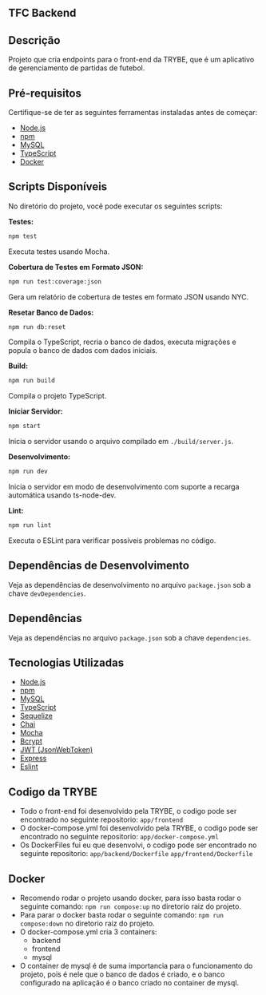 ## TFC Backend

## Descrição

Projeto que cria endpoints para o front-end da TRYBE, que é um aplicativo de gerenciamento de partidas de futebol.

## Pré-requisitos

Certifique-se de ter as seguintes ferramentas instaladas antes de começar:

- [Node.js](https://nodejs.org/)
- [npm](https://www.npmjs.com/)
- [MySQL](https://www.mysql.com/)
- [TypeScript](https://www.typescriptlang.org/)
- [Docker](https://www.docker.com/)

## Scripts Disponíveis

No diretório do projeto, você pode executar os seguintes scripts:

**Testes:**

```bash
npm test
```

Executa testes usando Mocha.

**Cobertura de Testes em Formato JSON:**

```bash
npm run test:coverage:json
```

Gera um relatório de cobertura de testes em formato JSON usando NYC.

**Resetar Banco de Dados:**

```bash
npm run db:reset
```

Compila o TypeScript, recria o banco de dados, executa migrações e popula o banco de dados com dados iniciais.

**Build:**

```bash
npm run build
```

Compila o projeto TypeScript.

**Iniciar Servidor:**

```bash
npm start
```

Inicia o servidor usando o arquivo compilado em `./build/server.js`.

**Desenvolvimento:**

```bash
npm run dev
```

Inicia o servidor em modo de desenvolvimento com suporte a recarga automática usando ts-node-dev.

**Lint:**

```bash
npm run lint
```

Executa o ESLint para verificar possíveis problemas no código.

## Dependências de Desenvolvimento

Veja as dependências de desenvolvimento no arquivo `package.json` sob a chave `devDependencies`.

## Dependências

Veja as dependências no arquivo `package.json` sob a chave `dependencies`.

## Tecnologias Utilizadas

- [Node.js](https://nodejs.org/)
- [npm](https://www.npmjs.com/)
- [MySQL](https://www.mysql.com/)
- [TypeScript](https://www.typescriptlang.org/)
- [Sequelize](https://sequelize.org/)
- [Chai](https://www.chaijs.com/)
- [Mocha](https://mochajs.org/)
- [Bcrypt](https://www.npmjs.com/package/bcryptjs)
- [JWT (JsonWebToken)](https://www.npmjs.com/package/jsonwebtoken)
- [Express](https://expressjs.com/)
- [Eslint](https://eslint.org/)

## Codigo da TRYBE

- Todo o front-end foi desenvolvido pela TRYBE, o codigo pode ser encontrado no seguinte repositorio:
  `app/frontend`
- O docker-compose.yml foi desenvolvido pela TRYBE, o codigo pode ser encontrado no seguinte repositorio:
  `app/docker-compose.yml`
- Os DockerFiles fui eu que desenvolvi, o codigo pode ser encontrado no seguinte repositorio:
  `app/backend/Dockerfile`
  `app/frontend/Dockerfile`

## Docker

- Recomendo rodar o projeto usando docker, para isso basta rodar o seguinte comando:
  `npm run compose:up`
  no diretorio raiz do projeto.
- Para parar o docker basta rodar o seguinte comando:
  `npm run compose:down`
  no diretorio raiz do projeto.
- O docker-compose.yml cria 3 containers:
  - backend
  - frontend
  - mysql
- O container de mysql é de suma importancia para o funcionamento do projeto, pois é nele que o banco de dados é criado, e o banco configurado na aplicação é o banco criado no container de mysql.
